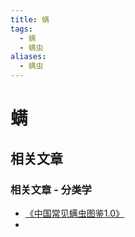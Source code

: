 ```yaml
---
title: 螨
tags:
  - 螨
  - 螨虫
aliases:
  - 螨虫
---
```

# 螨
## 相关文章

### 相关文章 - 分类学

- [《中国常见螨虫图鉴1.0》](https://www.bilibili.com/read/cv26289204/)
- 